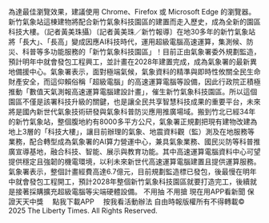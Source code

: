 為達最佳瀏覽效果，建議使用 Chrome、Firefox 或 Microsoft Edge 的瀏覽器。新竹氣象站這棟建物將配合新竹氣象科技園區的建置而走入歷史，成為全新的園區科技大樓。（記者黃美珠攝）〔記者黃美珠／新竹報導〕在地30多年的新竹氣象站將「長大」、「長高」變成因應AI科技時代，運用超級電腦高速運算，集測候、防災、科普等多功能服務的「新竹氣象科技園區」！目前正由氣象署委外規劃監造，預計明年中就會發包工程興工，並計畫在2028年建置完成，成為氣象署的最新異地備援中心。氣象署表示，面對極端氣候，氣象資料的精準與即時性攸關全民生命財產安全，而這仰賴俗稱「超級電腦」的高速運算電腦等設備，因此行政院正積極推動「數值天氣測報高速運算電腦建設計畫」，催生新竹氣象科技園區。所以這個園區不僅是該署科技升級的關鍵，也是讓全民共享智慧科技成果的重要平台，未來將是國內新世代氣象技術研發與氣象科普防災應用推廣場域。搬到竹北已經34年的新竹氣象站，整個腹地約有8000多平方公尺，氣象署正規劃把現有建物改建為地上3層的「科技大樓」，讓目前辦理的氣象、地震資料觀（監）測及在地服務等業務，配合轉型成為氣象署的AI算力營運中心，兼具氣象業務、國民災防等科普推廣宣導基地，融合科技、智能、展示與教育功能。其中高速運算電腦資料中心可望提供穩定且強韌的機電環境，以利未來新世代高速運算電腦建置且提供運算服務。氣象署表示，整個計畫經費高達6.7億元，目前規劃監造標已發包，後最慢在明年中就會發包工程開工，預計2028年整個新竹氣象科技園區就要打造完工，後續就是接著採購擴充超級電腦等尖端硬體設備。
    不用抽 不用搶 現在用APP看新聞 保證天天中獎　
    點我下載APP　
    按我看活動辦法
自由時報版權所有不得轉載© 2025 The Liberty Times. All Rights Reserved.